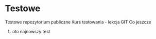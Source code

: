 # Testowe
Testowe repozytorium publiczne
Kurs testowania - lekcja GIT
Co jeszcze

1. oto najnowszy test